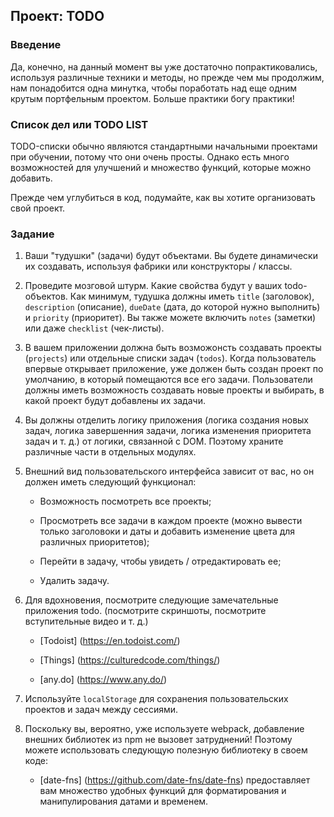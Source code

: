 ## Проект: TODO

### Введение

Да, конечно, на данный момент вы уже достаточно попрактиковались, используя различные техники и методы, но прежде чем мы продолжим, нам понадобится одна минутка, чтобы поработать над еще одним крутым портфельным проектом. Больше практики богу практики!

### Список дел или TODO LIST

TODO-списки обычно являются стандартными начальными проектами при обучении, потому что они очень просты. Однако есть много возможностей для улучшений и множество функций, которые можно добавить.

Прежде чем углубиться в код, подумайте, как вы хотите организовать свой проект.

### Задание

1. Ваши "тудушки" (задачи) будут объектами. Вы будете динамически их создавать, используя фабрики или конструкторы / классы.

2. Проведите мозговой штурм. Какие свойства будут у ваших todo-объектов. Как минимум, тудушка должны иметь `title` (заголовок), `description` (описание), `dueDate` (дата, до которой нужно выполнить) и `priority` (приоритет). Вы также можете включить `notes` (заметки) или даже `checklist` (чек-листы).

3. В вашем приложении должна быть возможонсть создавать проекты (`projects`) или отдельные списки задач (`todos`). Когда пользователь впервые открывает приложение, уже должен быть создан проект по умолчанию, в который помещаются все его задачи. Пользователи должны иметь возможность создавать новые проекты и выбирать, в какой проект будут добавлены их задачи.

4. Вы должны отделить логику приложения (логика создания новых задач, логика завершенния задачи, логика изменения приоритета задач и т. д.) от логики, связанной с DOM. Поэтому храните различные части в отдельных модулях.

5. Внешний вид пользовательского интерфейса зависит от вас, но он должен иметь следующий функционал:
   
    - Возможность посмотреть все проекты;

    - Просмотреть все задачи в каждом проекте (можно вывести только заголовоки и даты и добавить изменение цвета для различных приоритетов);

    - Перейти в задачу, чтобы увидеть / отредактировать ее;

    - Удалить задачу.

6. Для вдохновения, посмотрите следующие замечательные приложения todo. (посмотрите скриншоты, посмотрите вступительные видео и т. д.)
   
    - [Todoist] (https://en.todoist.com/)

    - [Things] (https://culturedcode.com/things/)

    - [any.do] (https://www.any.do/)

7. Используйте `localStorage` для сохранения пользовательских проектов и задач между сессиями.

8. Поскольку вы, вероятно, уже используете webpack, добавление внешних библиотек из npm не вызовет затруднений! Поэтому можете использовать следующую полезную библиотеку в своем коде:
   
    - [date-fns] (https://github.com/date-fns/date-fns) предоставляет вам множество удобных функций для форматирования и манипулирования датами и временем.
